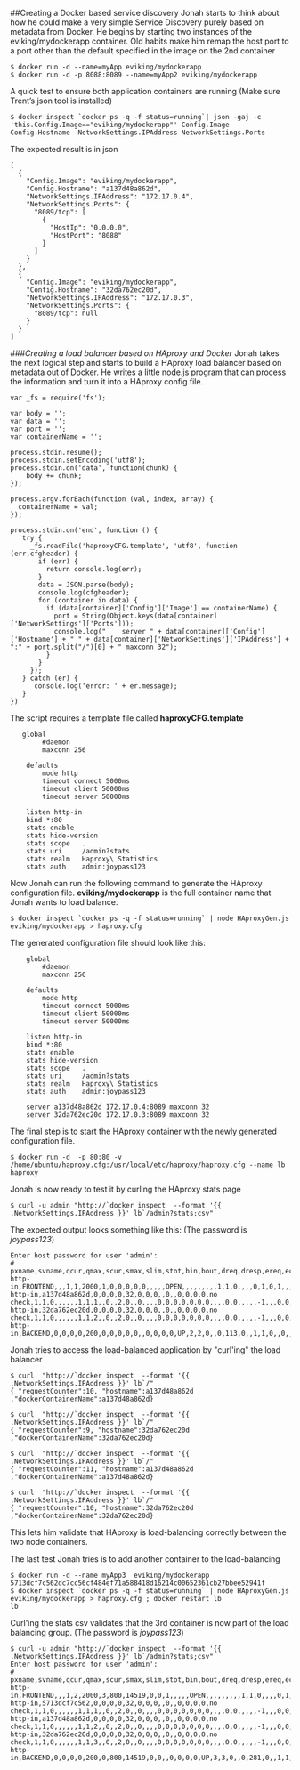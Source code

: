 

##Creating a Docker based service discovery
Jonah starts to think about how he could make a very simple Service Discovery purely based on metadata from Docker. He begins by starting two instances of the eviking/mydockerapp container. Old habits make him remap the host port to a port other than the default specified in the image on the 2nd container
```
$ docker run -d --name=myApp eviking/mydockerapp
$ docker run -d -p 8088:8089 --name=myApp2 eviking/mydockerapp
```
A quick test to ensure both application containers are running (Make sure Trent’s json tool is installed)
```
$ docker inspect `docker ps -q -f status=running`| json -gaj -c 'this.Config.Image=="eviking/mydockerapp"' Config.Image Config.Hostname  NetworkSettings.IPAddress NetworkSettings.Ports
```
The expected result is in json
```
[
  {
    "Config.Image": "eviking/mydockerapp",
    "Config.Hostname": "a137d48a862d",
    "NetworkSettings.IPAddress": "172.17.0.4",
    "NetworkSettings.Ports": {
      "8089/tcp": [
        {
          "HostIp": "0.0.0.0",
          "HostPort": "8088"
        }
      ]
    }
  },
  {
    "Config.Image": "eviking/mydockerapp",
    "Config.Hostname": "32da762ec20d",
    "NetworkSettings.IPAddress": "172.17.0.3",
    "NetworkSettings.Ports": {
      "8089/tcp": null
    }
  }
]
```

###_Creating a load balancer based on HAproxy and Docker_
Jonah takes the next logical step and starts to build a HAproxy load balancer based on metadata out of Docker. He writes a little node.js program that can process the information and turn it into a HAproxy config file.

```
var _fs = require('fs');

var body = '';
var data = '';
var port = '';
var containerName = '';

process.stdin.resume();
process.stdin.setEncoding('utf8');
process.stdin.on('data', function(chunk) {
    body += chunk;
});

process.argv.forEach(function (val, index, array) {
  containerName = val;
});

process.stdin.on('end', function () {
   try {
     _fs.readFile('haproxyCFG.template', 'utf8', function (err,cfgheader) {
       if (err) {
         return console.log(err);
       }
       data = JSON.parse(body);
       console.log(cfgheader);
       for (container in data) {
         if (data[container]['Config']['Image'] == containerName) {
           port = String(Object.keys(data[container]['NetworkSettings']['Ports']));
           console.log("    server " + data[container]['Config']['Hostname'] + " " + data[container]['NetworkSettings']['IPAddress'] + ":" + port.split("/")[0] + " maxconn 32");
         }
       }
     });
   } catch (er) {
      console.log('error: ' + er.message);
   }
})   
```

The script requires a template file called __haproxyCFG.template__
```
   global
        #daemon
        maxconn 256

    defaults
        mode http
        timeout connect 5000ms
        timeout client 50000ms
        timeout server 50000ms

    listen http-in
    bind *:80
    stats enable
    stats hide-version
    stats scope   .
    stats uri     /admin?stats
    stats realm   Haproxy\ Statistics
    stats auth    admin:joypass123
```
Now Jonah can run the following command to generate the HAproxy configuration file. __eviking/mydockerapp__ is the full container name that Jonah wants to load balance.
```
$ docker inspect `docker ps -q -f status=running` | node HAproxyGen.js eviking/mydockerapp > haproxy.cfg
```
The generated configuration file should look like this:
```
    global
        #daemon
        maxconn 256

    defaults
        mode http
        timeout connect 5000ms
        timeout client 50000ms
        timeout server 50000ms

    listen http-in
    bind *:80
    stats enable
    stats hide-version
    stats scope   .
    stats uri     /admin?stats
    stats realm   Haproxy\ Statistics
    stats auth    admin:joypass123

    server a137d48a862d 172.17.0.4:8089 maxconn 32
    server 32da762ec20d 172.17.0.3:8089 maxconn 32
```
The final step is to start the HAproxy container with the newly generated configuration file.
```
$ docker run -d  -p 80:80 -v /home/ubuntu/haproxy.cfg:/usr/local/etc/haproxy/haproxy.cfg --name lb  haproxy
```
Jonah is now ready to test it by curling the HAproxy stats page
```
$ curl -u admin "http://`docker inspect  --format '{{ .NetworkSettings.IPAddress }}' lb`/admin?stats;csv"
```
The expected output looks something like this: (The password is *joypass123*)
```
Enter host password for user 'admin':
# pxname,svname,qcur,qmax,scur,smax,slim,stot,bin,bout,dreq,dresp,ereq,econ,eresp,wretr,wredis,status,weight,act,bck,chkfail,chkdown,lastchg,downtime,qlimit,pid,iid,sid,throttle,lbtot,tracked,type,rate,rate_lim,rate_max,check_status,check_code,check_duration,hrsp_1xx,hrsp_2xx,hrsp_3xx,hrsp_4xx,hrsp_5xx,hrsp_other,hanafail,req_rate,req_rate_max,req_tot,cli_abrt,srv_abrt,comp_in,comp_out,comp_byp,comp_rsp,lastsess,last_chk,last_agt,qtime,ctime,rtime,ttime,
http-in,FRONTEND,,,1,1,2000,1,0,0,0,0,0,,,,,OPEN,,,,,,,,,1,1,0,,,,0,1,0,1,,,,0,0,0,0,0,0,,1,1,1,,,0,0,0,0,,,,,,,,
http-in,a137d48a862d,0,0,0,0,32,0,0,0,,0,,0,0,0,0,no check,1,1,0,,,,,,1,1,1,,0,,2,0,,0,,,,0,0,0,0,0,0,0,,,,0,0,,,,,-1,,,0,0,0,0,
http-in,32da762ec20d,0,0,0,0,32,0,0,0,,0,,0,0,0,0,no check,1,1,0,,,,,,1,1,2,,0,,2,0,,0,,,,0,0,0,0,0,0,0,,,,0,0,,,,,-1,,,0,0,0,0,
http-in,BACKEND,0,0,0,0,200,0,0,0,0,0,,0,0,0,0,UP,2,2,0,,0,113,0,,1,1,0,,0,,1,0,,0,,,,0,0,0,0,0,0,,,,,0,0,0,0,0,0,0,,,0,0,0,0,
```
Jonah tries to access the load-balanced application by "curl'ing" the load balancer
```
$ curl  "http://`docker inspect  --format '{{ .NetworkSettings.IPAddress }}' lb`/"
{ "requestCounter":10, "hostname":a137d48a862d ,"dockerContainerName":a137d48a862d}

$ curl  "http://`docker inspect  --format '{{ .NetworkSettings.IPAddress }}' lb`/"
{ "requestCounter":9, "hostname":32da762ec20d ,"dockerContainerName":32da762ec20d}

$ curl  "http://`docker inspect  --format '{{ .NetworkSettings.IPAddress }}' lb`/"
{ "requestCounter":11, "hostname":a137d48a862d ,"dockerContainerName":a137d48a862d}

$ curl  "http://`docker inspect  --format '{{ .NetworkSettings.IPAddress }}' lb`/"
{ "requestCounter":10, "hostname":32da762ec20d ,"dockerContainerName":32da762ec20d}
```

This lets him validate that HAproxy is load-balancing correctly between the two node containers.

The last test Jonah tries is to add another container to the load-balancing 
```
$ docker run -d --name myApp3  eviking/mydockerapp
5713dcf7c562dc7cc56cf484ef71a588418d16214c00652361cb27bbee52941f
$ docker inspect `docker ps -q -f status=running` | node HAproxyGen.js eviking/mydockerapp > haproxy.cfg ; docker restart lb
lb
```
Curl'ing the stats csv validates that the 3rd container is now part of the load balancing group. (The password is *joypass123*)
```
$ curl -u admin "http://`docker inspect  --format '{{ .NetworkSettings.IPAddress }}' lb`/admin?stats;csv"
Enter host password for user 'admin':
# pxname,svname,qcur,qmax,scur,smax,slim,stot,bin,bout,dreq,dresp,ereq,econ,eresp,wretr,wredis,status,weight,act,bck,chkfail,chkdown,lastchg,downtime,qlimit,pid,iid,sid,throttle,lbtot,tracked,type,rate,rate_lim,rate_max,check_status,check_code,check_duration,hrsp_1xx,hrsp_2xx,hrsp_3xx,hrsp_4xx,hrsp_5xx,hrsp_other,hanafail,req_rate,req_rate_max,req_tot,cli_abrt,srv_abrt,comp_in,comp_out,comp_byp,comp_rsp,lastsess,last_chk,last_agt,qtime,ctime,rtime,ttime,
http-in,FRONTEND,,,1,2,2000,3,800,14519,0,0,1,,,,,OPEN,,,,,,,,,1,1,0,,,,0,1,0,2,,,,0,1,0,1,0,0,,1,1,3,,,0,0,0,0,,,,,,,,
http-in,5713dcf7c562,0,0,0,0,32,0,0,0,,0,,0,0,0,0,no check,1,1,0,,,,,,1,1,1,,0,,2,0,,0,,,,0,0,0,0,0,0,0,,,,0,0,,,,,-1,,,0,0,0,0,
http-in,a137d48a862d,0,0,0,0,32,0,0,0,,0,,0,0,0,0,no check,1,1,0,,,,,,1,1,2,,0,,2,0,,0,,,,0,0,0,0,0,0,0,,,,0,0,,,,,-1,,,0,0,0,0,
http-in,32da762ec20d,0,0,0,0,32,0,0,0,,0,,0,0,0,0,no check,1,1,0,,,,,,1,1,3,,0,,2,0,,0,,,,0,0,0,0,0,0,0,,,,0,0,,,,,-1,,,0,0,0,0,
http-in,BACKEND,0,0,0,0,200,0,800,14519,0,0,,0,0,0,0,UP,3,3,0,,0,281,0,,1,1,0,,0,,1,0,,0,,,,0,0,0,0,0,0,,,,,0,0,0,0,0,0,0,,,0,0,0,0,
```

